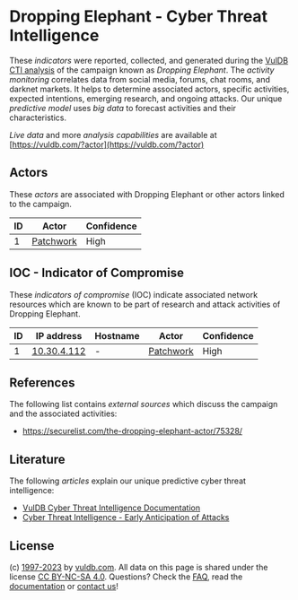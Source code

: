 # Dropping Elephant - Cyber Threat Intelligence

These _indicators_ were reported, collected, and generated during the [VulDB CTI analysis](https://vuldb.com/?kb.cti) of the campaign known as _Dropping Elephant_. The _activity monitoring_ correlates data from social media, forums, chat rooms, and darknet markets. It helps to determine associated actors, specific activities, expected intentions, emerging research, and ongoing attacks. Our unique _predictive model_ uses _big data_ to forecast activities and their characteristics.

_Live data_ and more _analysis capabilities_ are available at [https://vuldb.com/?actor](https://vuldb.com/?actor)

## Actors

These _actors_ are associated with Dropping Elephant or other actors linked to the campaign.

ID | Actor | Confidence
-- | ----- | ----------
1 | [Patchwork](https://vuldb.com/?actor.patchwork) | High

## IOC - Indicator of Compromise

These _indicators of compromise_ (IOC) indicate associated network resources which are known to be part of research and attack activities of Dropping Elephant.

ID | IP address | Hostname | Actor | Confidence
-- | ---------- | -------- | ----- | ----------
1 | [10.30.4.112](https://vuldb.com/?ip.10.30.4.112) | - | [Patchwork](https://vuldb.com/?actor.patchwork) | High

## References

The following list contains _external sources_ which discuss the campaign and the associated activities:

* https://securelist.com/the-dropping-elephant-actor/75328/

## Literature

The following _articles_ explain our unique predictive cyber threat intelligence:

* [VulDB Cyber Threat Intelligence Documentation](https://vuldb.com/?kb.cti)
* [Cyber Threat Intelligence - Early Anticipation of Attacks](https://www.scip.ch/en/?labs.20201022)

## License

(c) [1997-2023](https://vuldb.com/?kb.changelog) by [vuldb.com](https://vuldb.com/?kb.about). All data on this page is shared under the license [CC BY-NC-SA 4.0](https://creativecommons.org/licenses/by-nc-sa/4.0/). Questions? Check the [FAQ](https://vuldb.com/?kb.faq), read the [documentation](https://vuldb.com/?kb) or [contact us](https://vuldb.com/?contact)!
